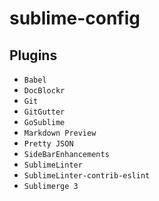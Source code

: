 # sublime-config

## Plugins

* `Babel`
* `DocBlockr`
* `Git`
* `GitGutter`
* `GoSublime`
* `Markdown Preview`
* `Pretty JSON`
* `SideBarEnhancements`
* `SublimeLinter`
* `SublimeLinter-contrib-eslint`
* `Sublimerge 3`
